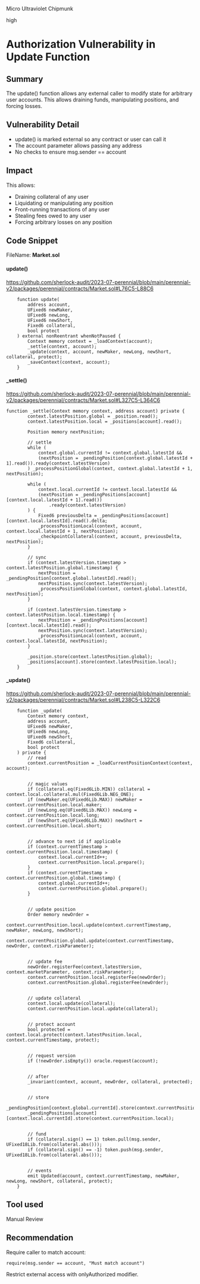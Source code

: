 Micro Ultraviolet Chipmunk

high

# Authorization Vulnerability in Update Function
## Summary

The update() function allows any external caller to modify state for arbitrary user accounts. This allows draining funds, manipulating positions, and forcing losses.

## Vulnerability Detail

- update() is marked external so any contract or user can call it
- The account parameter allows passing any address
- No checks to ensure msg.sender == account

## Impact

This allows:
  - Draining collateral of any user
  - Liquidating or manipulating any position
  - Front-running transactions of any user
  - Stealing fees owed to any user
  - Forcing arbitrary losses on any position

## Code Snippet
FileName: <b>Market.sol</b>

#### update()
https://github.com/sherlock-audit/2023-07-perennial/blob/main/perennial-v2/packages/perennial/contracts/Market.sol#L76C5-L88C6

```solidity
    function update(
        address account,
        UFixed6 newMaker,
        UFixed6 newLong,
        UFixed6 newShort,
        Fixed6 collateral,
        bool protect
    ) external nonReentrant whenNotPaused {
        Context memory context = _loadContext(account);
        _settle(context, account);
        _update(context, account, newMaker, newLong, newShort, collateral, protect);
        _saveContext(context, account);
    }
```

#### _settle()
https://github.com/sherlock-audit/2023-07-perennial/blob/main/perennial-v2/packages/perennial/contracts/Market.sol#L327C5-L364C6

```solidity
function _settle(Context memory context, address account) private {
        context.latestPosition.global = _position.read();
        context.latestPosition.local = _positions[account].read();

        Position memory nextPosition;

        // settle
        while (
            context.global.currentId != context.global.latestId &&
            (nextPosition = _pendingPosition[context.global.latestId + 1].read()).ready(context.latestVersion)
        ) _processPositionGlobal(context, context.global.latestId + 1, nextPosition);

        while (
            context.local.currentId != context.local.latestId &&
            (nextPosition = _pendingPositions[account][context.local.latestId + 1].read())
                .ready(context.latestVersion)
        ) {
            Fixed6 previousDelta = _pendingPositions[account][context.local.latestId].read().delta;
            _processPositionLocal(context, account, context.local.latestId + 1, nextPosition);
            _checkpointCollateral(context, account, previousDelta, nextPosition);
        }

        // sync
        if (context.latestVersion.timestamp > context.latestPosition.global.timestamp) {
            nextPosition = _pendingPosition[context.global.latestId].read();
            nextPosition.sync(context.latestVersion);
            _processPositionGlobal(context, context.global.latestId, nextPosition);
        }

        if (context.latestVersion.timestamp > context.latestPosition.local.timestamp) {
            nextPosition = _pendingPositions[account][context.local.latestId].read();
            nextPosition.sync(context.latestVersion);
            _processPositionLocal(context, account, context.local.latestId, nextPosition);
        }

        _position.store(context.latestPosition.global);
        _positions[account].store(context.latestPosition.local);
    }
```
#### _update()
https://github.com/sherlock-audit/2023-07-perennial/blob/main/perennial-v2/packages/perennial/contracts/Market.sol#L238C5-L322C6

```solidity
    function _update(
        Context memory context,
        address account,
        UFixed6 newMaker,
        UFixed6 newLong,
        UFixed6 newShort,
        Fixed6 collateral,
        bool protect
    ) private {
        // read
        context.currentPosition = _loadCurrentPositionContext(context, account);


        // magic values
        if (collateral.eq(Fixed6Lib.MIN)) collateral = context.local.collateral.mul(Fixed6Lib.NEG_ONE);
        if (newMaker.eq(UFixed6Lib.MAX)) newMaker = context.currentPosition.local.maker;
        if (newLong.eq(UFixed6Lib.MAX)) newLong = context.currentPosition.local.long;
        if (newShort.eq(UFixed6Lib.MAX)) newShort = context.currentPosition.local.short;


        // advance to next id if applicable
        if (context.currentTimestamp > context.currentPosition.local.timestamp) {
            context.local.currentId++;
            context.currentPosition.local.prepare();
        }
        if (context.currentTimestamp > context.currentPosition.global.timestamp) {
            context.global.currentId++;
            context.currentPosition.global.prepare();
        }


        // update position
        Order memory newOrder =
            context.currentPosition.local.update(context.currentTimestamp, newMaker, newLong, newShort);
        context.currentPosition.global.update(context.currentTimestamp, newOrder, context.riskParameter);


        // update fee
        newOrder.registerFee(context.latestVersion, context.marketParameter, context.riskParameter);
        context.currentPosition.local.registerFee(newOrder);
        context.currentPosition.global.registerFee(newOrder);


        // update collateral
        context.local.update(collateral);
        context.currentPosition.local.update(collateral);


        // protect account
        bool protected = context.local.protect(context.latestPosition.local, context.currentTimestamp, protect);


        // request version
        if (!newOrder.isEmpty()) oracle.request(account);


        // after
        _invariant(context, account, newOrder, collateral, protected);


        // store
        _pendingPosition[context.global.currentId].store(context.currentPosition.global);
        _pendingPositions[account][context.local.currentId].store(context.currentPosition.local);


        // fund
        if (collateral.sign() == 1) token.pull(msg.sender, UFixed18Lib.from(collateral.abs()));
        if (collateral.sign() == -1) token.push(msg.sender, UFixed18Lib.from(collateral.abs()));


        // events
        emit Updated(account, context.currentTimestamp, newMaker, newLong, newShort, collateral, protect);
    }
```

## Tool used

Manual Review

## Recommendation

Require caller to match account:

```solidity
require(msg.sender == account, "Must match account")

```
Restrict external access with onlyAuthorized modifier.